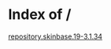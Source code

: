 <html>
  <head>
    <title>Guidos SKINBASE Repository</title>
  </head>
  <body>
    <h1>Index of /</h1>
  <a href="repository.skinbase.19-3.1.34">repository.skinbase.19-3.1.34</a>
  </body>
</html>
